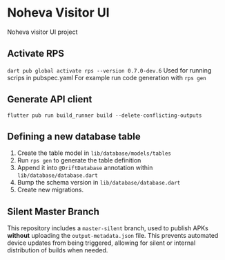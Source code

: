 # Noheva Visitor UI

Noheva visitor UI project


## Activate RPS

`dart pub global activate rps --version 0.7.0-dev.6`
Used for running scrips in pubspec.yaml
For example run code generation with
`rps gen`

## Generate API client
`flutter pub run build_runner build --delete-conflicting-outputs`

## Defining a new database table
  1. Create the table model in `lib/database/models/tables`
  2. Run `rps gen` to generate the table definition
  3. Append it into `@DriftDatabase` annotation within `lib/database/database.dart`
  4. Bump the schema version in `lib/database/database.dart`
  5. Create new migrations.

## Silent Master Branch

This repository includes a `master-silent` branch, used to publish APKs **without** uploading the `output-metadata.json` file. This prevents automated device updates from being triggered, allowing for silent or internal distribution of builds when needed.